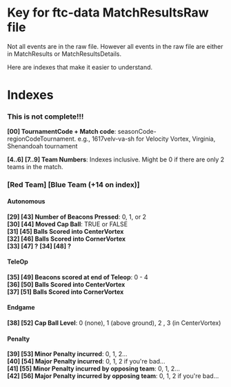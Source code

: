 # Key for ftc-data MatchResultsRaw file

Not all events are in the raw file. However all events in the raw file are either in MatchResults or MatchResultsDetails.

Here are indexes that make it easier to understand.
# Indexes

### This is not complete!!!

**[00] TournamentCode + Match code**: seasonCode-regionCodeTournament. e.g., 1617velv-va-sh for Velocity Vortex, Virginia, Shenandoah tournament

**[4..6] [7..9] Team Numbers**: Indexes inclusive. Might be 0 if there are only 2 teams in the match.

### [Red Team] [Blue Team (+14 on index)]
#### Autonomous
**[29] [43] Number of Beacons Pressed**: 0, 1, or 2  
**[30] [44] Moved Cap Ball**: TRUE or FALSE  
**[31] [45] Balls Scored into CenterVortex**  
**[32] [46] Balls Scored into CornerVortex**  
**[33] [47] ?**
**[34] [48] ?**
#### TeleOp  
**[35] [49] Beacons scored at end of Teleop**: 0 - 4  
**[36] [50] Balls Scored into CenterVortex**  
**[37] [51] Balls Scored into CornerVortex**  
#### Endgame
**[38] [52] Cap Ball Level**: 0 (none), 1 (above ground), 2 , 3 (in CenterVortex)  
#### Penalty
**[39] [53] Minor Penalty incurred**: 0, 1, 2...  
**[40] [54] Major Penalty incurred**: 0, 1, 2 if you're bad...  
**[41] [55] Minor Penalty incurred by opposing team**: 0, 1, 2...  
**[42] [56] Major Penalty incurred by opposing team**: 0, 1, 2 if you're bad...  
